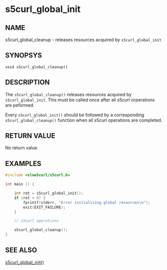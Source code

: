 # s5curl_global_init

## NAME
s5curl_global_cleanup - releases resources acquired by `s5curl_global_init`

## SYNOPSYS
`void s5curl_global_cleanup()`

## DESCRIPTION
The `s5curl_global_cleanup()` releases resources acquired by `s5curl_global_init`. This must be called once after all s5curl orperations are peformed.

Every `s5curl_global_init()` should be followed by a corresponding `s5curl_global_cleanup()` function when all s5curl operations are completed.

## RETURN VALUE
No return value.

## EXAMPLES
```c
#include <slow5curl/s5curl.h>

int main () {

    int ret = s5curl_global_init();
    if (ret < 0) {
        fprintf(stderr, "Error initialising global resources\n");
        exit(EXIT_FAILURE);
    }

    // s5curl operations

    s5curl_global_cleanup();
}
```

## SEE ALSO
[s5curl_global_init()](s5curl_global_init.md)